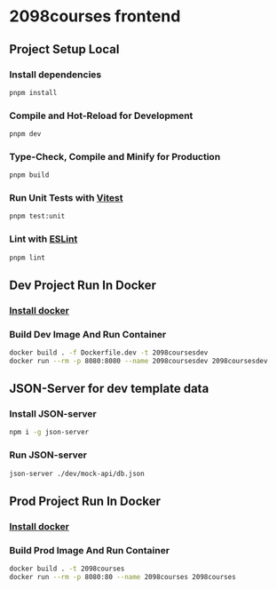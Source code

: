 # 2098courses frontend

## Project Setup Local

### Install dependencies

```sh
pnpm install
```

### Compile and Hot-Reload for Development

```sh
pnpm dev
```

### Type-Check, Compile and Minify for Production

```sh
pnpm build
```

### Run Unit Tests with [Vitest](https://vitest.dev/)

```sh
pnpm test:unit
```

### Lint with [ESLint](https://eslint.org/)

```sh
pnpm lint
```

## Dev Project Run In Docker

### [Install docker](https://docs.docker.com/engine/install/)

### Build Dev Image And Run Container

```sh
docker build . -f Dockerfile.dev -t 2098coursesdev
docker run --rm -p 8080:8080 --name 2098coursesdev 2098coursesdev
```

## JSON-Server for dev template data

### Install JSON-server

```sh
npm i -g json-server
```

### Run JSON-server

```sh
json-server ./dev/mock-api/db.json
```

## Prod Project Run In Docker

### [Install docker](#install-docker)

### Build Prod Image And Run Container

```sh
docker build . -t 2098courses
docker run --rm -p 8080:80 --name 2098courses 2098courses
```
